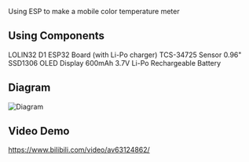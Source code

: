 Using ESP to make a mobile color temperature meter

## Using Components
LOLIN32 D1 ESP32 Board (with Li-Po charger)
TCS-34725 Sensor
0.96" SSD1306 OLED Display
600mAh 3.7V Li-Po Rechargeable Battery

## Diagram
![Diagram](https://raw.githubusercontent.com/magicbear/ESP-CTMeter/master/diagram.png)

## Video Demo
https://www.bilibili.com/video/av63124862/
